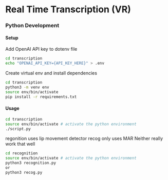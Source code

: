 # Real Time Transcription (VR)
### Python Development
#### Setup
Add OpenAI API key to dotenv file
```zsh
cd transcription
echo "OPENAI_API_KEY={API_KEY_HERE}" > .env 
```

Create virtual env and install dependencies
```zsh
cd transcription
python3 -m venv env
source env/bin/activate
pip install -r requirements.txt
```

#### Usage
```zsh
cd transcription
source env/bin/activate # activate the python environment
./script.py
```

regonition uses lip movement detector
recog only uses MAR
Neither really work that well
```zsh
cd recognition
source env/bin/activate # activate the python environment
python3 recognition.py
or
python3 recog.py
```
